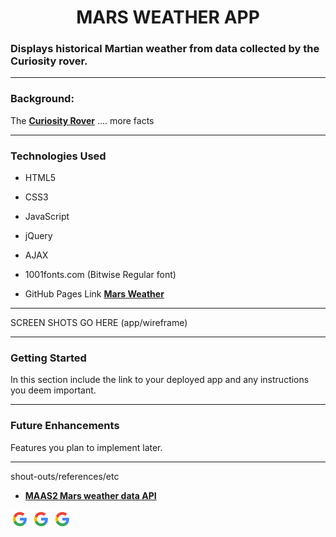 **<h1 align="center"> MARS WEATHER APP</h1>**

### Displays historical Martian weather from data collected by the Curiosity rover.

---

### **Background:**

The **[Curiosity Rover](https://mars.nasa.gov/msl/home/)** .... more facts

---

### **Technologies Used**

- HTML5
- CSS3
- JavaScript
- jQuery
- AJAX

- 1001fonts.com (Bitwise Regular font)

- GitHub Pages Link **[Mars Weather](https:/https://github.com/npsaunders/Mars-Weather-App)**

---

SCREEN SHOTS GO HERE (app/wireframe)

---

### **Getting Started**

In this section include the link to your deployed app and any instructions you deem important.

---

### **Future Enhancements**

Features you plan to implement later.

---

shout-outs/references/etc

- **[MAAS2 Mars weather data API](https://maas2.apollorion.com/#/SolToGet)**

![Google](/imgs/googleLogo-sm.png "Google")
![Stack Overflow](/imgs/googleLogo-sm.png "Stack Overflow")
![W3schools](/imgs/googleLogo-sm.png "W3 Schools")
